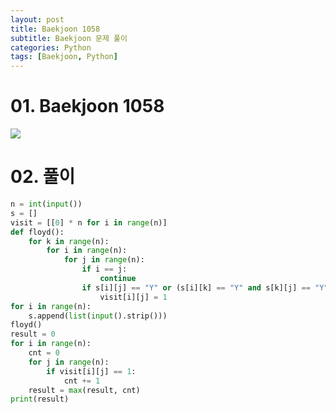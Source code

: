 ```yaml
---
layout: post
title: Baekjoon 1058
subtitle: Baekjoon 문제 풀이
categories: Python
tags: [Baekjoon, Python]
---
```


# 01. Baekjoon 1058

<img src="https://github.com/WoojinJeonkr/WoojinJeonkr.github.io/blob/main/assets/images/post_image/baekjoon/baekjoon_1058.png?raw=true">

# 02. 풀이

```Python
n = int(input())
s = []
visit = [[0] * n for i in range(n)]
def floyd():
    for k in range(n):
        for i in range(n):
            for j in range(n):
                if i == j:
                    continue
                if s[i][j] == "Y" or (s[i][k] == "Y" and s[k][j] == "Y"):
                    visit[i][j] = 1
for i in range(n):
    s.append(list(input().strip()))
floyd()
result = 0
for i in range(n):
    cnt = 0
    for j in range(n):
        if visit[i][j] == 1:
            cnt += 1
    result = max(result, cnt)
print(result)
```
